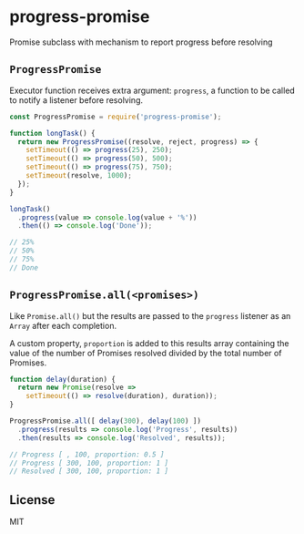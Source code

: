# progress-promise

Promise subclass with mechanism to report progress before resolving

## `ProgressPromise`

Executor function receives extra argument: `progress`, a function to be called to notify a listener before resolving.

```javascript
const ProgressPromise = require('progress-promise');

function longTask() {
  return new ProgressPromise((resolve, reject, progress) => {
    setTimeout(() => progress(25), 250);
    setTimeout(() => progress(50), 500);
    setTimeout(() => progress(75), 750);
    setTimeout(resolve, 1000);
  });
}

longTask()
  .progress(value => console.log(value + '%'))
  .then(() => console.log('Done'));

// 25%
// 50%
// 75%
// Done
```

## `ProgressPromise.all(<promises>)`

Like `Promise.all()` but the results are passed to the `progress` listener as an `Array` after each completion.

A custom property, `proportion` is added to this results array containing the value of the number of Promises resolved divided by the total number of Promises.

```javascript
function delay(duration) {
  return new Promise(resolve =>
    setTimeout(() => resolve(duration), duration));
}

ProgressPromise.all([ delay(300), delay(100) ])
  .progress(results => console.log('Progress', results))
  .then(results => console.log('Resolved', results));

// Progress [ , 100, proportion: 0.5 ]
// Progress [ 300, 100, proportion: 1 ]
// Resolved [ 300, 100, proportion: 1 ]
```

## License

MIT
